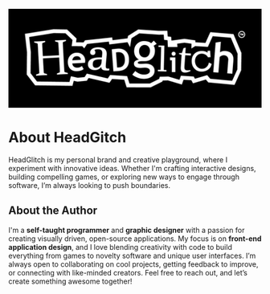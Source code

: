 ![Profile Picture](./brandkit/render/banners/HeadGlitch-Github-Banner-short(Dark).png)
# About HeadGitch
HeadGlitch is my personal brand and creative playground, where I experiment with innovative ideas. Whether I'm crafting interactive designs, building compelling games, or exploring new ways to engage through software, I’m always looking to push boundaries.  

## About the Author
I'm a **self-taught programmer** and **graphic designer** with a passion for creating visually driven, open-source applications. My focus is on **front-end application design**, and I love blending creativity with code to build everything from games to novelty software and unique user interfaces. I’m always open to collaborating on cool projects, getting feedback to improve, or connecting with like-minded creators. Feel free to reach out, and let’s create something awesome together!  
